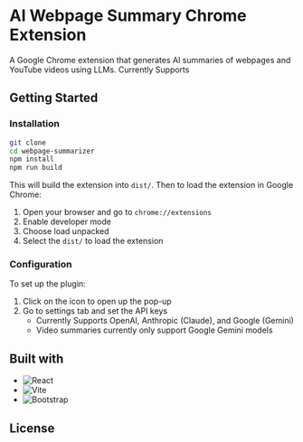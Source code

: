 # AI Webpage Summary Chrome Extension
A Google Chrome extension that generates AI summaries of webpages and YouTube  videos using LLMs. Currently Supports 

## Getting Started

### Installation

```bash
git clone 
cd webpage-summarizer
npm install
npm run build
```

This will build the extension into `dist/`. Then to load the extension in Google Chrome:
1. Open your browser and go to `chrome://extensions`
2. Enable developer mode
3. Choose load unpacked
4. Select the `dist/` to load the extension

### Configuration
To set up the plugin:
1. Click on the icon to open up the pop-up
2. Go to settings tab and set the API keys
    - Currently Supports OpenAI, Anthropic (Claude), and Google (Gemini)
    - Video summaries currently only support Google Gemini models

## Built with
- ![React](https://img.shields.io/badge/React-20232A?style=for-the-badge&logo=react&logoColor=61DAFB)
- ![Vite](https://img.shields.io/badge/Vite-646CFF?style=for-the-badge&logo=vite&logoColor=white)
- ![Bootstrap](https://img.shields.io/badge/Bootstrap-563D7C?style=for-the-badge&logo=bootstrap&logoColor=white)

## License
